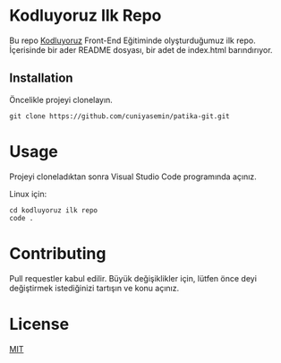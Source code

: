 # **Kodluyoruz Ilk Repo**

Bu repo [Kodluyoruz](https://www.kodluyoruz.org/) Front-End Eğitiminde olyşturduğumuz ilk repo. İçerisinde bir ader README dosyası, bir adet de index.html barındırıyor.


## **Installation**

Öncelikle projeyi clonelayın.

```
git clone https://github.com/cuniyasemin/patika-git.git

```

# **Usage**

Projeyi cloneladıktan sonra Visual Studio Code programında açınız.

Linux için:

```
cd kodluyoruz ilk repo
code .

```

# **Contributing**

Pull requestler kabul edilir. Büyük değişiklikler için, lütfen önce deyi değiştirmek istediğinizi tartışın ve konu açınız. 

# **License**

[MIT]()




